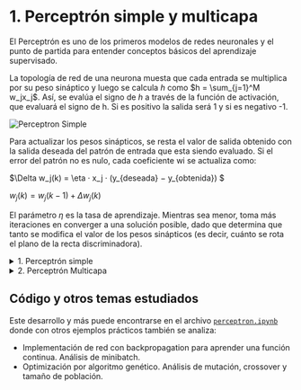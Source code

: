 # 1. Perceptrón simple y multicapa 

El Perceptrón es uno de los primeros modelos de redes neuronales y el punto de partida para entender conceptos básicos del aprendizaje supervisado. 

La topología de red de una neurona muesta que cada entrada se multiplica por su peso sináptico y luego se calcula _h_ como $h = \sum_{j=1}^M w_jx_j$. Así, se evalúa el signo de _h_ a través de la función de activación, que evaluará el signo de h. Si es positivo la salida será 1 y si es negativo -1.

<image
src="/images/simplePerceptron.png"
alt="Perceptron Simple"
caption="**Figura 1**: Perceptron Simple">

Para actualizar los pesos sinápticos, se resta el valor de salida obtenido con la salida
deseada del patrón de entrada que esta siendo evaluado. Si el error del patrón no es nulo,
cada coeficiente wi se actualiza como:

$\Delta w_j(k) = \eta · x_j · (y_{deseada} − y_{obtenida}) $

$w_j(k) = w_j(k − 1) + \Delta w_j(k)$

El parámetro $\eta$ es la tasa de aprendizaje. Mientras sea menor, toma más iteraciones en converger a una solución posible, dado que determina que tanto se modifica el valor de los pesos sinápticos (es decir, cuánto se rota el plano de la recta discriminadora).

<details>

  <summary> 1. Perceptrón simple </summary>

  Se entrenaron perceptrones para resolver funciones lógicas AND y OR con 2 y 4 entradas.
  En la implementación, se analizaron las tasas de aprendizaje y cómo estas influyen en la convergencia hacia la solución. Se puede ver la evolución del error a medida que la red ajusta sus pesos sinápticos.

  <image
  src="/images/output_AND_2inputs.png"
  alt="Resultado del entrenamiento AND 2 entradas"
  caption="**Figura 1.1.1**: Resultado del entrenamiento para AND 2 entradas">

  <image
  src="/images/error_AND_2inputs.png"
  alt="Evolución del error global para AND de 2 entradas"
  caption="**Figura 1.1.2**: Evolución del error del Perceptrón durante el entrenamiento">

  <image
  src="/images/weights_OR_4in.png"
  alt="Evolución de los pesos sinápticos OR 4 entradas"
  caption="**Figura 1.1.3**: Evolución de los pesos sinápticos OR 4 entradas">

  Se nota que esta topología encuentra solución solo para problemas linealmente separables, de no ser así el perceptrón simple será incapaz de encontrar una solución con error total nulo.

  ## Capacidad 

  La capacidad da idea de que cantidad de patrones aleatorios se puede esperar que aprenda el perceptrón en una red neuronal de cierto tamaño.
  Entrenando un modelo simple con patrones de diferentes tamaños, se evalúa si el perceptrón pudo aprender sin errores. A medida que se aumenta el número de patrones, se observa cómo cambia la capacidad, reflejando la efectividad del perceptrón para clasificar los patrones. Los resultados muestran la relación entre el tamaño de los patrones y el rendimiento del perceptrón.
  
  <image
  src="/images/capacity_perceptron.png"
  alt="Capacidad del perceptron simple"
  caption="**Figura 1.1.4**: Capacidad del perceptron simple para N = 40">

  Es importante destacar que en todos los casos, entrenando una red de _N_ entradas, el perceptron simple es capaz de aprender hasta _2N_ patrones.
  
</details>

<details>
  
  <summary> 2. Perceptrón Multicapa </summary>
    
  Para problemas que **no** son linealmente separables, como la función lógica XOR, se entrenó un perceptrón multicapa.
    
  Utilizando el algoritmo de backpropagation, se demuestra cómo esta red puede aprender relaciones más complejas. El perceptrón multicapa cuenta con capas ocultas que permiten que los datos sean transformados de una manera que permita la clasificación correcta.

  <image
  src="/images/multilayerTopology.png"
  alt="Topología de red de perceptron multicapa"
  caption="**Figura 1.2.1**: Topología de red de perceptron multicapa">

  Para visualizar el efecto del cambio de los pesos sinápticos, se eligieron dos pesos aleatorios y se realiza el gráfico variando levemente sus valores para explorar el espacio de soluciones, y obtener los mínimos y en que región esos pesos sinápticos pueden variar sin afectar al error global.
  
  <image
  src="/images/error_XOR_3D.png"
  alt="Mapa de error al variar el valor de dos pesos sinápticos"
  caption="**Figura 1.2.2**: Mapa de error al variar el valor de dos pesos sinápticos">
  
  <image
  src="/images/error_XOR.png"
  alt="Mapa de error al variar el valor de dos pesos sinápticos"
  caption="**Figura 1.2.3**: Mapa de error al variar el valor de dos pesos sinápticos en 2D">

</details>

## Código y otros temas estudiados

Este desarrollo y más puede encontrarse en el archivo [`perceptron.ipynb`](../perceptron.ipynb)
 donde con otros ejemplos prácticos también se analiza:
  - Implementación de red con backpropagation para aprender una función continua. Análisis de minibatch.
  - Optimización por algoritmo genético. Análisis de mutación, crossover y tamaño de población.
